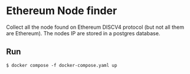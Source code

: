 # Ethereum Node finder

Collect all the node found on Ethereum DISCV4 protocol (but not all them are Ethereum). The nodes IP are stored in a postgres database.

## Run

```
$ docker compose -f docker-compose.yaml up  
```
